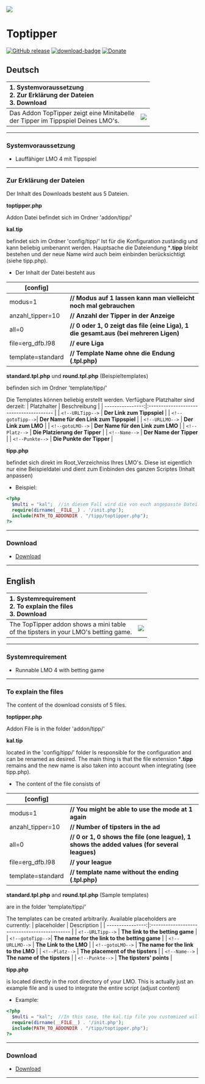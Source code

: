 [<img src="https://www.vest-sport.de/forum_files/addon_toptipper.svg">](https://www.vest-sport.de/forum/viewtopic.php?p=664&hilit=Toptipper#p664)

# Toptipper

[![GitHub release](https://img.shields.io/github/release/henshingly/Toptipper?include_prereleases=&sort=semver&color=blue)](https://github.com/henshingly/Toptipper/releases/)
[![download-badge](https://img.shields.io/github/downloads/henshingly/Toptipper/total.svg?style=flat-square "Download status")](https://github.com/henshingly/Toptipper/releases/latest "Download status")
[![Donate](https://img.shields.io/badge/-Buy%20me%20a%20coffee-brown.svg)](https://paypal.me/LMOforum)

## Deutsch

| 1. **Systemvoraussetzung**<br/>2. **Zur Erklärung der Dateien**<br/>3. **Download** |                                                          |
|:----------------------------------------------------------------------------------- | -------------------------------------------------------- |
| Das Addon TopTipper zeigt eine Minitabelle<br>der Tipper im Tippspiel Deines LMO's. | ![](https://www.vest-sport.de/forum_files/toptipper.png) |

---

### Systemvoraussetzung

- Lauffähiger LMO 4 mit Tippspiel

---

### Zur Erklärung der Dateien

Der Inhalt des Downloads besteht aus 5 Dateien.

**toptipper.php**

Addon Datei
befindet sich im Ordner 'addon/tipp/'

**kal.tip**

befindet sich im Ordner 'config/tipp/'
Ist für die Konfiguration zuständig und kann beliebig umbenannt werden. Hauptsache die Dateiendung ***.tipp** bleibt bestehen und der neue Name wird auch beim einbinden  berücksichtigt (siehe tipp.php).  

- Der Inhalt der Datei besteht aus  

| [config]          |                                                                                      |
| ----------------- | ------------------------------------------------------------------------------------ |
| modus=1           | **// Modus auf 1 lassen kann man vielleicht noch mal gebrauchen**                    |
| anzahl_tipper=10  | **// Anzahl der Tipper in der Anzeige**                                              |
| all=0             | **// 0 oder 1, 0 zeigt das file (eine Liga), 1 die gesamt.aus (bei mehreren Ligen)** |
| file=erg_dfb.l98  | **// eure Liga**                                                                     |
| template=standard | **// Template Name ohne die Endung (.tpl.php)**                                      |

**standard.tpl.php** und **round.tpl.php** (Beispieltemplates)

befinden sich im Ordner 'template/tipp/'

Die Templates können beliebig erstellt werden. Verfügbare Platzhalter sind derzeit:
| Platzhalter      | Beschreibung                            |
| ----------------:|:--------------------------------------- |
| `<!--URLTipp-->` | **Der Link zum Tippspiel**              |
| `<!--gotoTipp-->`| **Der Name für den Link zum Tippspiel** |
| `<!--URLLMO-->`  | **Der Link zum LMO**                    |
| `<!--gotoLMO-->` | **Der Name für den Link zum LMO**       |
| `<!--Platz-->`   | **Die Platzierung der Tipper**          |
| `<!--Name-->`    | **Der Name der Tipper**                 |
| `<!--Punkte-->`  | **Die Punkte der Tipper**               |

**tipp.php**

befindet sich direkt im Root_Verzeichniss Ihres LMO's.
Diese ist eigentlich nur eine Beispieldatei und dient zum Einbinden des ganzen Scriptes (Inhalt anpassen)

- Beispiel:

```php
<?php
  $multi = "kal";  //in diesem Fall wird die von euch angepasste Datei kal.tip eingebunden.
  require(dirname(__FILE__) . '/init.php');
  include(PATH_TO_ADDONDIR . "/tipp/toptipper.php");
?>
```

---

### Download

- [Download](https://github.com/henshingly/Toptipper/releases/)

---

## English

| 1. **Systemrequirement**<br/>2. **To explain the files**<br/>3. **Download**          |                                                          |
|:------------------------------------------------------------------------------------- | -------------------------------------------------------- |
| The TopTipper addon shows a mini table<br>of the tipsters in your LMO's betting game. | ![](https://www.vest-sport.de/forum_files/toptipper.png) |

---

### Systemrequirement

- Runnable LMO 4 with betting game

---

### To explain the files

The content of the download consists of 5 files.

**toptipper.php**

Addon File
is in the folder 'addon/tipp/'

**kal.tip**

located in the 'config/tipp/' folder
Is responsible for the configuration and can be renamed as desired. The main thing is that the file extension ***.tipp** remains and the new name is also taken into account when integrating (see tipp.php).

- The content of the file consists of

| [config]          |                                                                                                |
| ----------------- | ---------------------------------------------------------------------------------------------- |
| modus=1           | **// You might be able to use the mode at 1 again**                                            |
| anzahl_tipper=10  | **// Number of tipsters in the ad**                                                            |
| all=0             | **// 0 or 1, 0 shows the file (one league), 1 shows the added values ​​(for several leagues)** |
| file=erg_dfb.l98  | **// your league**                                                                             |
| template=standard | **// template name without the ending (.tpl.php)**                                             |

**standard.tpl.php** and **round.tpl.php** (Sample templates)

are in the folder 'template/tipp/'


The templates can be created arbitrarily. Available placeholders are currently:
| placeholder      | Description                                   |
| ----------------:|:--------------------------------------------- |
| `<!--URLTipp-->` | **The link to the betting game**              |
| `<!--gotoTipp-->`| **The name for the link to the betting game** |
| `<!--URLLMO-->`  | **The Link to the LMO**                       |
| `<!--gotoLMO-->` | **The name for the link to the LMO**          |
| `<!--Platz-->`   | **The placement of the tipsters**             |
| `<!--Name-->`    | **The name of the tipsters**                  |
| `<!--Punkte-->`  | **The tipsters' points**                      |

**tipp.php**

is located directly in the root directory of your LMO.
This is actually just an example file and is used to integrate the entire script (adjust content)

- Example:

```php
<?php
  $multi = "kal";  //In this case, the kal.tip file you customized will be integrated.
  require(dirname(__FILE__) . '/init.php');
  include(PATH_TO_ADDONDIR . "/tipp/toptipper.php");
?>
```

---

### Download

- [Download](https://github.com/henshingly/Toptipper/releases/)

---
